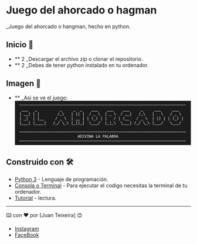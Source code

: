 # Juego del ahorcado o hagman

_Juego del ahorcado o hangman, hecho en python.

## Inicio 🚀

* ** 2 _Descargar el archivo zip o clonar el repositorio.
* ** 2 _Debes de tener python instalado en tu ordenador.



## Imagen 🎥

* **  _Asi se ve el juego: 
![Screenshot](image.png)



## Construido con 🛠️

* [Python 3](https://www.python.org/downloads/) - Lenguaje de programación.
* [Consola o Terminal]() - Para ejecutar el codigo necesitas la terminal de tu ordenador.
* [Tutorial](https://www.codigopiton.com/como-hacer-el-juego-del-ahorcado-en-python/) - lectura.

---
⌨️ con ❤️ por [Juan Teixeira]  😊
* [Instagram](https://www.instagram.com/jteixcode/)
* [FaceBook](https://www.facebook.com/JTeixCode)